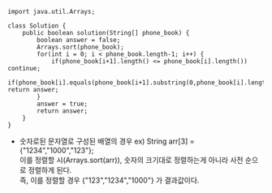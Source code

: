```
import java.util.Arrays;

class Solution {
    public boolean solution(String[] phone_book) {
        boolean answer = false;
        Arrays.sort(phone_book);
        for(int i = 0; i < phone_book.length-1; i++) {
        	if(phone_book[i+1].length() <= phone_book[i].length()) continue;
        	if(phone_book[i].equals(phone_book[i+1].substring(0,phone_book[i].length()))) return answer;
        }
        answer = true;
        return answer;
    }
}
```

* 숫자로된 문자열로 구성된 배열의 경우 ex) String arr[3] = {"1234","1000","123"};<br>
이를 정렬할 시(Arrays.sort(arr)), 숫자의 크기대로 정렬하는게 아니라 사전 순으로 정렬하게 된다.<br>
즉, 이를 정렬할 경우 {"123","1234","1000"} 가 결과값이다.
 
